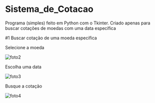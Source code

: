 # Sistema_de_Cotacao
 Programa (simples) feito em Python com o Tkinter. Criado apenas para buscar cotações de moedas com uma data específica
 
 
 #1 Buscar cotação de uma moeda específica
 
 
  Selecione a moeda
  
  ![foto2](https://user-images.githubusercontent.com/99151447/156863451-2877998b-292b-4484-9ce3-185ed5e16067.png)
  
  
  Escolha uma data
    
![foto3](https://user-images.githubusercontent.com/99151447/156863518-40f741c8-0d07-4c2c-8538-3f001e3388d9.png)

  
  Busque a cotação
  
  ![foto4](https://user-images.githubusercontent.com/99151447/156864224-52f06aa6-047a-438b-a409-2a98c7ac6fdb.PNG)
